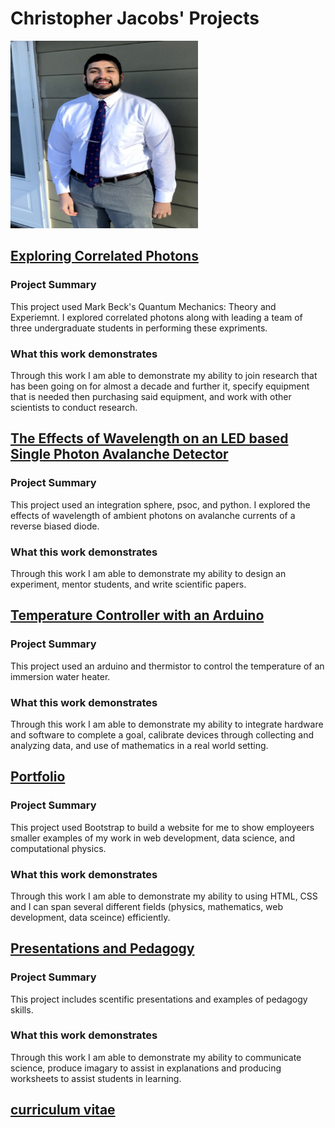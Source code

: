 # Christopher Jacobs' Projects

<img src=https://github.com/jacobsc050/projects/blob/main/assets/image.png width="300" height="300">


## [Exploring Correlated Photons](https://github.com/jacobsc050/quantum-mechanics)



### Project Summary

This project used Mark Beck's Quantum Mechanics: Theory and Experiemnt. I explored correlated photons along with leading a team of three undergraduate students in performing these expriments.

### What this work demonstrates

Through this work I am able to demonstrate my ability to join research that has been going on for almost a decade and further it, specify equipment that is needed then purchasing said equipment, and work with other scientists to conduct research. 

## [The Effects of Wavelength on an LED based Single Photon Avalanche Detector](https://github.com/jacobsc050/senior-thesis)

### Project Summary

This project used an integration sphere, psoc, and python. I explored the effects of wavelength of ambient photons on avalanche currents of a reverse biased diode.

### What this work demonstrates

Through this work I am able to demonstrate my ability to design an experiment, mentor students, and write scientific papers.  


## [Temperature Controller with an Arduino](https://github.com/jacobsc050/temperature-controller-arduino)

### Project Summary

This project used an arduino and thermistor to control the temperature of an immersion water heater.

### What this work demonstrates

Through this work I am able to demonstrate my ability to integrate hardware and software to complete a goal, calibrate devices through collecting and analyzing data, and use of mathematics in a real world setting.  

## [Portfolio](https://jacobsc050.github.io/portfolio/)

### Project Summary

This project used Bootstrap to build a website for me to show employeers smaller examples of my work in web development, data science, and computational physics.

### What this work demonstrates

Through this work I am able to demonstrate my ability to using HTML, CSS and I can span several different fields (physics, mathematics, web development, data sceince) efficiently.


## [Presentations and Pedagogy](https://github.com/jacobsc050/presentations-and-pedagogy)

### Project Summary

This project includes scentific presentations and examples of pedagogy skills.

### What this work demonstrates

Through this work I am able to demonstrate my ability to communicate science, produce imagary to assist in explanations and producing worksheets to assist students in learning.

## [curriculum vitae](https://github.com/jacobsc050/projects/blob/main/assets/CV.pdf)
